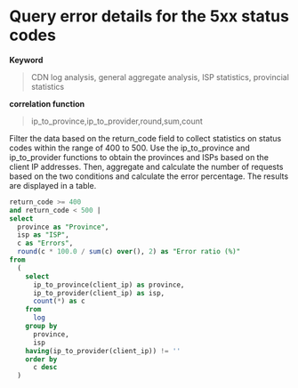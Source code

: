 # Query error details for the 5xx status codes

**Keyword**

> CDN log analysis, general aggregate analysis, ISP statistics, provincial statistics

**correlation function**

> ip_to_province,ip_to_provider,round,sum,count

Filter the data based on the return_code field to collect statistics on status codes within the range of 400 to 500. Use the ip_to_province and ip_to_provider functions to obtain the provinces and ISPs based on the client IP addresses. Then, aggregate and calculate the number of requests based on the two conditions and calculate the error percentage.
The results are displayed in a table.

```SQL
return_code >= 400
and return_code < 500 |
select
  province as "Province",
  isp as "ISP",
  c as "Errors",
  round(c * 100.0 / sum(c) over(), 2) as "Error ratio (%)"
from
  (
    select
      ip_to_province(client_ip) as province,
      ip_to_provider(client_ip) as isp,
      count(*) as c
    from
      log
    group by
      province,
      isp
    having(ip_to_provider(client_ip)) != ''
    order by
      c desc
  )
```

